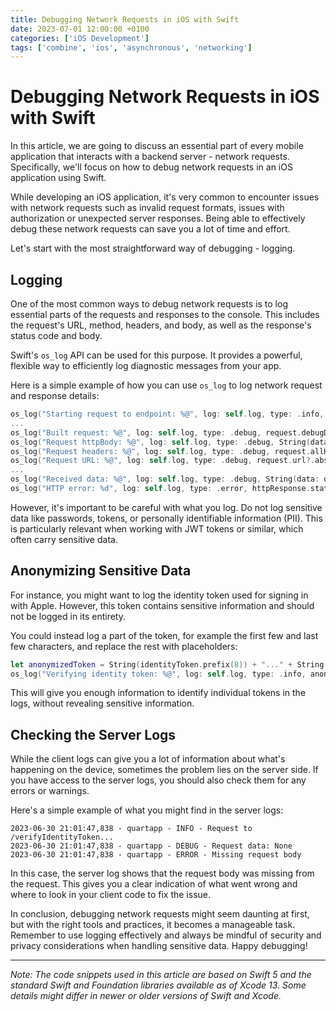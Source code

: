 ```yaml
---
title: Debugging Network Requests in iOS with Swift
date: 2023-07-01 12:00:00 +0100
categories: ['iOS Development']
tags: ['combine', 'ios', 'asynchronous', 'networking']     
---
```

# Debugging Network Requests in iOS with Swift

In this article, we are going to discuss an essential part of every mobile application that interacts with a backend server - network requests. Specifically, we'll focus on how to debug network requests in an iOS application using Swift.

While developing an iOS application, it's very common to encounter issues with network requests such as invalid request formats, issues with authorization or unexpected server responses. Being able to effectively debug these network requests can save you a lot of time and effort.

Let's start with the most straightforward way of debugging - logging. 

## Logging

One of the most common ways to debug network requests is to log essential parts of the requests and responses to the console. This includes the request's URL, method, headers, and body, as well as the response's status code and body.

Swift's `os_log` API can be used for this purpose. It provides a powerful, flexible way to efficiently log diagnostic messages from your app.

Here is a simple example of how you can use `os_log` to log network request and response details:

```swift
os_log("Starting request to endpoint: %@", log: self.log, type: .info, endPoint.path)
...
os_log("Built request: %@", log: self.log, type: .debug, request.debugDescription)
os_log("Request httpBody: %@", log: self.log, type: .debug, String(data: request.httpBody ?? Data(), encoding: .utf8) ?? "Not decodable to string")
os_log("Request headers: %@", log: self.log, type: .debug, request.allHTTPHeaderFields?.description ?? "None")
os_log("Request URL: %@", log: self.log, type: .debug, request.url?.absoluteString ?? "None")
...
os_log("Received data: %@", log: self.log, type: .debug, String(data: data, encoding: .utf8) ?? "Not decodable to string")
os_log("HTTP error: %d", log: self.log, type: .error, httpResponse.statusCode)
```

However, it's important to be careful with what you log. Do not log sensitive data like passwords, tokens, or personally identifiable information (PII). This is particularly relevant when working with JWT tokens or similar, which often carry sensitive data.

## Anonymizing Sensitive Data

For instance, you might want to log the identity token used for signing in with Apple. However, this token contains sensitive information and should not be logged in its entirety. 

You could instead log a part of the token, for example the first few and last few characters, and replace the rest with placeholders:

```swift
let anonymizedToken = String(identityToken.prefix(8)) + "..." + String(identityToken.suffix(8))
os_log("Verifying identity token: %@", log: self.log, type: .info, anonymizedToken)
```

This will give you enough information to identify individual tokens in the logs, without revealing sensitive information.

## Checking the Server Logs

While the client logs can give you a lot of information about what's happening on the device, sometimes the problem lies on the server side. If you have access to the server logs, you should also check them for any errors or warnings.

Here's a simple example of what you might find in the server logs:

```
2023-06-30 21:01:47,838 - quartapp - INFO - Request to /verifyIdentityToken...
2023-06-30 21:01:47,838 - quartapp - DEBUG - Request data: None
2023-06-30 21:01:47,838 - quartapp - ERROR - Missing request body
```

In this case, the server log shows that the request body was missing from the request. This gives you a clear indication of what went wrong and where to look in your client code to fix the issue.

In conclusion, debugging network requests might seem daunting at first, but with the right tools and practices, it becomes a manageable task. Remember to use logging effectively and always be mindful of security and privacy considerations when handling sensitive data. Happy debugging!

---

*Note: The code snippets used in this article are based on Swift 5 and the standard Swift and Foundation libraries available as of Xcode 13. Some details might differ in newer or older versions of Swift and Xcode.*
